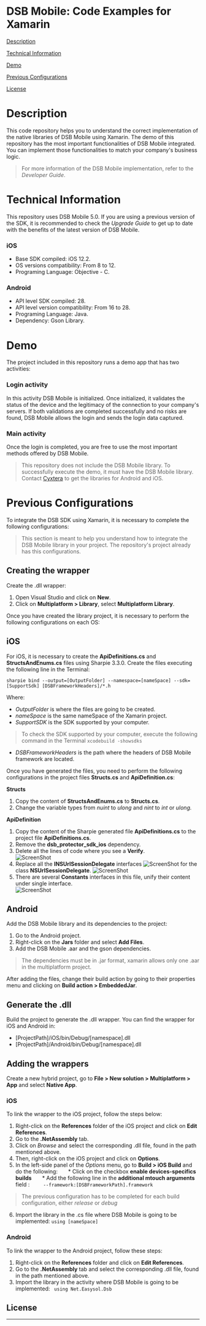# DSB Mobile: Code Examples for Xamarin

[Description](#desc)

[Technical Information](#tech-desc)

[Demo](#demo)

[Previous Configurations](#considerations)

[License](#license)

<a name="desc"></a>

# Description

This code repository helps you to understand the correct implementation of the native libraries of DSB Mobile using Xamarin. The demo of this repository has the most important functionalities of DSB Mobile integrated. You can implement those functionalities to match your company's business logic.

>For more information of the DSB Mobile implementation, refer to the *Developer Guide*.

<a name="tech-desc"></a>
# Technical Information

This repository uses DSB Mobile 5.0. If you are using a previous version of the SDK, it is recommended to check the *Upgrade Guide* to get up to date with the benefits of the latest version of DSB Mobile.

### iOS

- Base SDK compiled: iOS 12.2.
- OS versions compatibility: From 8 to 12.
- Programing Language: Objective - C.

### Android

- API level SDK compiled: 28.
- API level version compatibility: From 16 to 28.
- Programing Language: Java.
- Dependency: Gson Library.

<a name="demo"></a>
# Demo
The project included in this repository runs a demo app that has two activities:

### Login activity
In this activity DSB Mobile is initialized. Once initialized, it validates the status of the device and the legitimacy of the connection to your company's servers. If both validations are completed successfully and no risks are found, DSB Mobile allows the login and sends the login data captured.

### Main activity
Once the login is completed, you are free to use the most important methods offered by DSB Mobile.

>This repository does not include the DSB Mobile library. To successfully execute the demo, it must have the DSB Mobile library. Contact [Cyxtera][cyxtera] to get the libraries for Android and iOS.

<a name="considerations"></a>
# Previous Configurations

To  integrate the DSB SDK using Xamarin, it is necessary to complete the following configurations:

>This section is meant to help you understand how to integrate the DSB Mobile library in your project. The repository's project already has this configurations.

## Creating the wrapper

Create the .dll wrapper:

1. Open Visual Studio and click on **New**.
2. Click on **Multiplatform > Library**, select **Multiplatform Library**.

Once you have created the library project, it is necessary to perform the following configurations on each OS:

## iOS

For iOS, it is necessary to create the **ApiDefinitions.cs** and **StructsAndEnums.cs** files using Sharpie 3.3.0. Create the files executing the following line in the Terminal:

``` sharpie bind --output=[OutputFolder] --namespace=[nameSpace] --sdk=[SupportSdk] [DSBFrameworkHeaders]/*.h ```

Where:

 - *OutputFolder* is where the files are going to be created.
 - *nameSpace* is the same nameSpace of the Xamarin project.
 - *SupportSDK* is the SDK supported by your computer.
 >To check the SDK supported by your computer, execute the following command in the Terminal ```xcodebuild -showsdks ```

 - *DSBFrameworkHeaders* is the path where the headers of DSB Mobile framework are located.

Once you have generated the files, you need to perform the following configurations in the project files **Structs.cs** and **ApiDefinition.cs**:

**Structs**
1. Copy the content of **StructsAndEnums.cs** to **Structs.cs**.
2. Change the variable types from *nuint* to *ulong* and *nint* to *int* or *ulong.*

**ApiDefinition**

1. Copy the content of the Sharpie generated file **ApiDefinitions.cs** to the project file **ApiDefinitions.cs**.
2. Remove the  **dsb_protector_sdk_ios** dependency.
3. Delete all the lines of code where you see a **Verify**.  
![ScreenShot](img/deleteVerify.png)
4. Replace all the **INSUrlSessionDelegate** interfaces
![ScreenShot](img/InterfaceDelegate.png)
 for the class **NSUrlSessionDelegate**.
 ![ScreenShot](img/ClassDelegate.png)
6. There are several **Constants** interfaces in this file, unify their content under single interface.  
![ScreenShot](img/unifyConstants.png)


## Android

Add the DSB Mobile library and its dependencies to the project:

1. Go to the Android project.
2. Right-click on the **Jars** folder and select **Add Files**.
3. Add the DSB Mobile .aar and the gson dependencies.
> The dependencies must be in .jar format, xamarin allows only one .aar in the multiplatform project.

After adding the files, change their build action by going to their properties menu and clicking on **Build action > EmbeddedJar**.

## Generate the .dll

Build the project to generate the .dll wrapper. You can find the wrapper for iOS and Android in:
- [ProjectPath]/iOS/bin/Debug/[namespace].dll
- [ProjectPath]/Android/bin/Debug/[namespace].dll

## Adding the wrappers

Create a new hybrid project, go to **File > New solution > Multiplatform > App** and select **Native App**.

### iOS
To link the wrapper to the iOS project, follow the steps below:
1. Right-click on the **References** folder of the iOS project and click on **Edit References**.
2. Go to the **.NetAssembly** tab.
3. Click on *Browse* and select the corresponding .dll file, found in the path mentioned above.
4. Then, right-click on the iOS project and click on **Options**.
5. In the left-side panel of the *Options* menu, go to **Build > iOS Build** and do the following:
&nbsp; &nbsp; &nbsp; * Click on the checkbox **enable devices-specifics builds**
&nbsp; &nbsp; &nbsp; * Add the following line in the **additional mtouch arguments** field :
&nbsp; &nbsp; &nbsp; &nbsp; ```--framework:[DSBFrameworkPath].framework```

> The previous configuration has to be completed for each build configuration, either *release* or *debug*

6. Import the library in the .cs file where DSB Mobile is going to be implemented:
 ``` using [nameSpace] ```

### Android
To link the wrapper to the Android project, follow these steps:
1. Right-click on the **References** folder and click on **Edit References**.
2. Go to the **.NetAssembly** tab and select the corresponding .dll file, found in the path mentioned above.
3. Import the library in the activity where DSB Mobile is going to be implemented:
``` using Net.Easysol.Dsb```

## License
----


[//]: #
   [cyxtera]: <https://www.cyxtera.com>
